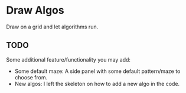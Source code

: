 # Draw Algos
Draw on a grid and let algorithms run.

## TODO
Some additional feature/functionality you may add:
- Some default maze:
    A side panel with some default pattern/maze to choose from.
- New algos:
    I left the skeleton on how to add a new algo in the code.
